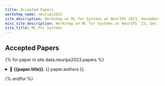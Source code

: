 ```yaml
---
title: Accepted Papers
workshop_name: neurips2023
site_description: Workshop on ML for Systems at NeurIPS 2023, December 16, New Orleans Convention Center, 9:00AM-5:00PM, Room 211-213
mini_site_description: Workshop on ML for Systems at NeurIPS '23, Dec 16, Room 211-213
site_title: ML For Systems
---
```

<div class="inner clearfix">
    <section class="main-content accepted_papers_section">
        <h2>Accepted Papers</h2>
{% for paper in site.data.neurips2023.papers %}
<p><details><summary>🔽 <b>{{paper.title}}</b>. {{ paper.authors }}.</summary>
<p>{{paper.abstract}} <a href="/assets/papers/neurips2023/paper{{paper.id}}.pdf"><b>(paper)</b></a></p>
</details></p>
{% endfor %}
</section>
</div>